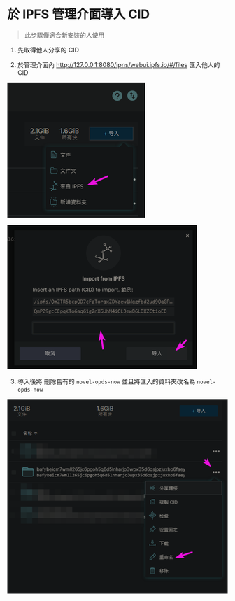 # 於 IPFS 管理介面導入 CID

> 此步驟僅適合新安裝的人使用

1. 先取得他人分享的 CID

2. 於管理介面內 http://127.0.0.1:8080/ipns/webui.ipfs.io/#/files 匯入他人的 CID

![img.png](imgs/img.png)

![img_1.png](imgs/img_1.png)

3. 導入後將 刪除舊有的 `novel-opds-now` 並且將匯入的資料夾改名為 `novel-opds-now`

![img_2.png](imgs/img_2.png)
